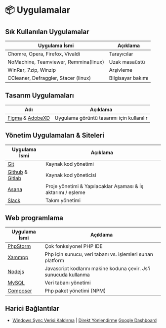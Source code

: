 # 📦 Uygulamalar

## Sık Kullanılan Uygulamalar

| Uygulama İsmi                         | Açıklama          |
| ------------------------------------- | ----------------- |
| Chomre, Opera, Firefox, Vivaldi       | Tarayıcılar       |
| NoMachine, Teamviewer, Remmina(linux) | Uzak masaüstü     |
| WinRar, 7zip, Winzip                  | Arşivleme         |
| CCleaner, Defraggler, Stacer (linux)  | Bilgisayar bakımı |

## Tasarım Uygulamaları

| Adı                                                                                    | Açıklama                                  |
| -------------------------------------------------------------------------------------- | ----------------------------------------- |
| [Figma](https://www.figma.com/) & [AdobeXD](https://www.adobe.com/tr/products/xd.html) | Uygulama görüntü tasarımı için kullanılır |

## Yönetim Uygulamaları & Siteleri

| Uygulama İsmi                                                | Açıklama                                                     |
| ------------------------------------------------------------ | ------------------------------------------------------------ |
| [Git](https://git-scm.com/downloads)                         | Kaynak kod yönetimi                                          |
| [Github](https://github.com/) & [Gitlab](https://gitlab.com) | Kaynak kod yöneticisi                                        |
| [Asana](https://asana.com/)                                  | Proje yönetimi & Yapılacaklar Aşaması & İş aktarımı / eşleme |
| [Slack](https://slack.com/)                                  | Takım yönetimi                                               |

## Web programlama

| Uygulama İsmi                                                            | Açıklama                                                         |
| ------------------------------------------------------------------------ | ---------------------------------------------------------------- |
| [PhpStorm](https://www.jetbrains.com/phpstorm/download/#section=windows) | Çok fonksiyonel PHP IDE                                          |
| [Xammpp](https://www.apachefriends.org/tr/download.html)                 | Php için sunucu, veri tabanı vs. işlemleri sunan platform        |
| [Nodejs](https://nodejs.org/en/download/)                                | Javascript kodlarını makine koduna çevir. Js'i sunucuda kullanma |
| [MySQL](https://www.mysql.com/downloads/)                                | Veri tabanı yönetimi                                             |
| [Composer](https://getcomposer.org/download/)                            | Php paket yönetimi (NPM)                                         | Nodejs) gibi |

## Harici Bağlantılar

- [Windows Sync Verisi Kaldırma](https://www.tenforums.com/tutorials/106159-delete-sync-settings-windows-10-devices-microsoft-account.html) | [Direkt Yönlendirme](https://onedrive.live.com/win8personalsettingsprivacy)
[Google Dashboard]

[Google Dashboard]: https://myaccount.google.com/dashboard
